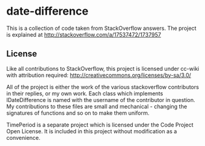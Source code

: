 date-difference
===============

This is a collection of code taken from StackOverflow answers. The project is explained at http://stackoverflow.com/a/17537472/1737957

License
-------
Like all contributions to StackOverflow, this project is licensed under cc-wiki with attribution required: http://creativecommons.org/licenses/by-sa/3.0/

All of the project is either the work of the various stackoverflow contributors in their replies, or my own work. Each class which implements IDateDifference is named with the username of the contributor in question. My contributions to these files are small and mechanical - changing the signatures of functions and so on to make them uniform.

TimePeriod is a separate project which is licensed under the Code Project Open License. It is included in this project without modification as a convenience.